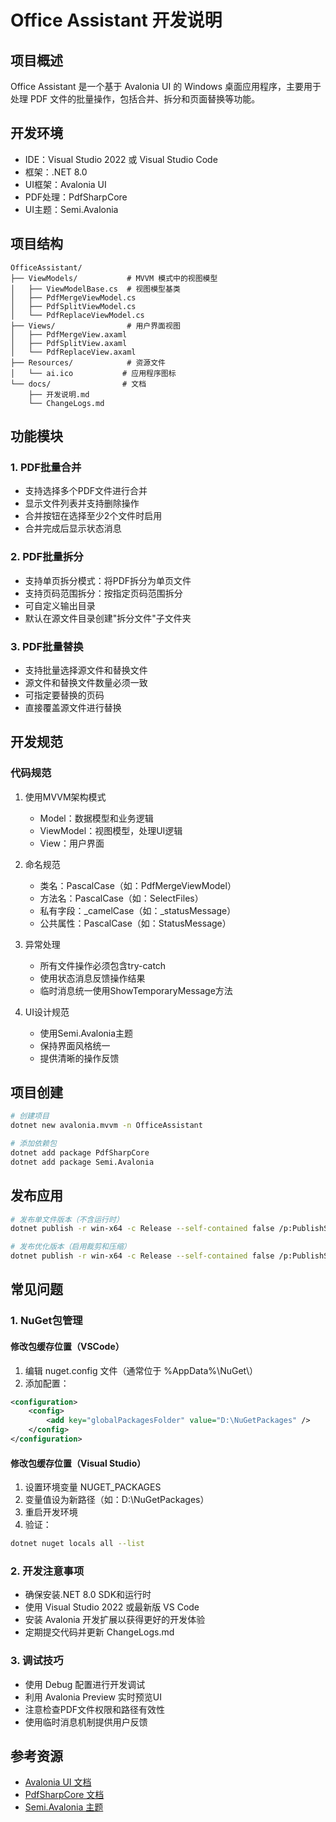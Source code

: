 # Office Assistant 开发说明

## 项目概述
Office Assistant 是一个基于 Avalonia UI 的 Windows 桌面应用程序，主要用于处理 PDF 文件的批量操作，包括合并、拆分和页面替换等功能。

## 开发环境
- IDE：Visual Studio 2022 或 Visual Studio Code
- 框架：.NET 8.0
- UI框架：Avalonia UI
- PDF处理：PdfSharpCore
- UI主题：Semi.Avalonia

## 项目结构
```
OfficeAssistant/
├── ViewModels/           # MVVM 模式中的视图模型
│   ├── ViewModelBase.cs  # 视图模型基类
│   ├── PdfMergeViewModel.cs
│   ├── PdfSplitViewModel.cs
│   └── PdfReplaceViewModel.cs
├── Views/                # 用户界面视图
│   ├── PdfMergeView.axaml
│   ├── PdfSplitView.axaml
│   └── PdfReplaceView.axaml
├── Resources/            # 资源文件
│   └── ai.ico           # 应用程序图标
└── docs/                # 文档
    ├── 开发说明.md
    └── ChangeLogs.md
```

## 功能模块

### 1. PDF批量合并
- 支持选择多个PDF文件进行合并
- 显示文件列表并支持删除操作
- 合并按钮在选择至少2个文件时启用
- 合并完成后显示状态消息

### 2. PDF批量拆分
- 支持单页拆分模式：将PDF拆分为单页文件
- 支持页码范围拆分：按指定页码范围拆分
- 可自定义输出目录
- 默认在源文件目录创建"拆分文件"子文件夹

### 3. PDF批量替换
- 支持批量选择源文件和替换文件
- 源文件和替换文件数量必须一致
- 可指定要替换的页码
- 直接覆盖源文件进行替换

## 开发规范

### 代码规范
1. 使用MVVM架构模式
   - Model：数据模型和业务逻辑
   - ViewModel：视图模型，处理UI逻辑
   - View：用户界面
   
2. 命名规范
   - 类名：PascalCase（如：PdfMergeViewModel）
   - 方法名：PascalCase（如：SelectFiles）
   - 私有字段：_camelCase（如：_statusMessage）
   - 公共属性：PascalCase（如：StatusMessage）

3. 异常处理
   - 所有文件操作必须包含try-catch
   - 使用状态消息反馈操作结果
   - 临时消息统一使用ShowTemporaryMessage方法

4. UI设计规范
   - 使用Semi.Avalonia主题
   - 保持界面风格统一
   - 提供清晰的操作反馈

## 项目创建
```bash
# 创建项目
dotnet new avalonia.mvvm -n OfficeAssistant

# 添加依赖包
dotnet add package PdfSharpCore
dotnet add package Semi.Avalonia
```

## 发布应用
```bash
# 发布单文件版本（不含运行时）
dotnet publish -r win-x64 -c Release --self-contained false /p:PublishSingleFile=true

# 发布优化版本（启用裁剪和压缩）
dotnet publish -r win-x64 -c Release --self-contained false /p:PublishSingleFile=true /p:TrimMode=partial /p:IncludeNativeLibrariesForSelfExtract=true
```

## 常见问题

### 1. NuGet包管理
#### 修改包缓存位置（VSCode）
1. 编辑 nuget.config 文件（通常位于 %AppData%\NuGet\）
2. 添加配置：
```xml
<configuration>
    <config>
        <add key="globalPackagesFolder" value="D:\NuGetPackages" />
    </config>
</configuration>
```

#### 修改包缓存位置（Visual Studio）
1. 设置环境变量 NUGET_PACKAGES
2. 变量值设为新路径（如：D:\NuGetPackages）
3. 重启开发环境
4. 验证：
```bash
dotnet nuget locals all --list
```

### 2. 开发注意事项
- 确保安装.NET 8.0 SDK和运行时
- 使用 Visual Studio 2022 或最新版 VS Code
- 安装 Avalonia 开发扩展以获得更好的开发体验
- 定期提交代码并更新 ChangeLogs.md

### 3. 调试技巧
- 使用 Debug 配置进行开发调试
- 利用 Avalonia Preview 实时预览UI
- 注意检查PDF文件权限和路径有效性
- 使用临时消息机制提供用户反馈

## 参考资源
- [Avalonia UI 文档](https://docs.avaloniaui.net/)
- [PdfSharpCore 文档](https://github.com/ststeiger/PdfSharpCore)
- [Semi.Avalonia 主题](https://github.com/irihitech/Semi.Avalonia)
